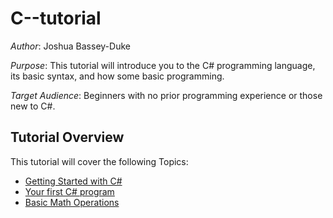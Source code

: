 # C--tutorial

*Author*: Joshua Bassey-Duke

*Purpose*: This tutorial will introduce you to the C# programming language, its basic syntax, and how some basic programming. 

*Target Audience*: Beginners with no prior programming experience or those new to C#. 

## Tutorial Overview
This tutorial will cover the following Topics:
- [Getting Started with C#](./gettingstarted.md)
- [Your first C# program](./First-Program.md)
- [Basic Math Operations](./Basic-Math-Operations.md)
